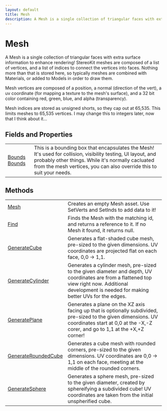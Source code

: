```yaml
---
layout: default
title: Mesh
description: A Mesh is a single collection of triangular faces with extra surface information to enhance rendering! StereoKit meshes are composed of a list of vertices, and a list of indices to connect the vertices into faces. Nothing more than that is stored here, so typically meshes are combined with Materials, or added to Models in order to draw them.  Mesh vertices are composed of a position, a normal (direction of the vert), a uv coordinate (for mapping a texture to the mesh's surface), and a 32 bit color containing red, green, blue, and alpha (transparency).  Mesh indices are stored as unsigned shorts, so they cap out at 65,535. This limits meshes to 65,535 vertices. I may change this to integers later, now that I think about it...
---
```

# Mesh

A Mesh is a single collection of triangular faces with extra surface information to enhance
rendering! StereoKit meshes are composed of a list of vertices, and a list of indices to
connect the vertices into faces. Nothing more than that is stored here, so typically meshes
are combined with Materials, or added to Models in order to draw them.

Mesh vertices are composed of a position, a normal (direction of the vert), a uv coordinate
(for mapping a texture to the mesh's surface), and a 32 bit color containing red, green, blue,
and alpha (transparency).

Mesh indices are stored as unsigned shorts, so they cap out at 65,535. This limits meshes to
65,535 vertices. I may change this to integers later, now that I think about it...


## Fields and Properties

|  |  |
|--|--|
|[Bounds]({{site.url}}/Pages/Reference/Bounds.html) [Bounds]({{site.url}}/Pages/Reference/Mesh/Bounds.html)|This is a bounding box that encapsulates the Mesh! It's used for collision, visibility testing, UI layout, and probably other things. While it's normally cacluated from the mesh vertices, you can also override this to suit your needs.|



## Methods

|  |  |
|--|--|
|[Mesh]({{site.url}}/Pages/Reference/Mesh/Mesh.html)|Creates an empty Mesh asset. Use SetVerts and SetInds to add data to it!|
|[Find]({{site.url}}/Pages/Reference/Mesh/Find.html)|Finds the Mesh with the matching id, and returns a reference to it. If no Mesh it found, it returns null.|
|[GenerateCube]({{site.url}}/Pages/Reference/Mesh/GenerateCube.html)|Generates a flat-shaded cube mesh, pre-sized to the given dimensions. UV coordinates are projected flat on each face, 0,0 -> 1,1.|
|[GenerateCylinder]({{site.url}}/Pages/Reference/Mesh/GenerateCylinder.html)|Generates a cylinder mesh, pre-sized to the given diameter and depth, UV coordinates are from a flattened top view right now. Additional development is needed for making better UVs for the edges.|
|[GeneratePlane]({{site.url}}/Pages/Reference/Mesh/GeneratePlane.html)|Generates a plane on the XZ axis facing up that is optionally subdivided, pre-sized to the given dimensions. UV coordinates start at 0,0 at the -X,-Z corer, and go to 1,1 at the +X,+Z corner!|
|[GenerateRoundedCube]({{site.url}}/Pages/Reference/Mesh/GenerateRoundedCube.html)|Generates a cube mesh with rounded corners, pre-sized to the given dimensions. UV coordinates are 0,0 -> 1,1 on each face, meeting at the middle of the rounded corners.|
|[GenerateSphere]({{site.url}}/Pages/Reference/Mesh/GenerateSphere.html)|Generates a sphere mesh, pre-sized to the given diameter, created by sphereifying a subdivided cube! UV coordinates are taken from the initial unspherified cube.|


